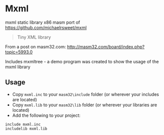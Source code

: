 # Mxml

mxml static library x86 masm port of https://github.com/michaelrsweet/mxml

> Tiny XML library
>

From a post on masm32.com: http://masm32.com/board/index.php?topic=5993.0

Includes mxmltree - a demo program was created to show the usage of the mxml library

## Usage

* Copy `mxml.inc` to your `masm32\include` folder (or wherever your includes are located)
* Copy `mxml.lib` to your `masm32\lib` folder (or wherever your libraries are located)
* Add the following to your project:
```assembly
include mxml.inc
includelib mxml.lib
```
